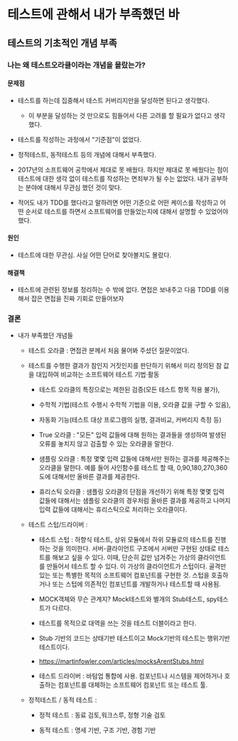 # 테스트에 관해서 내가 부족했던 바
## 테스트의 기초적인 개념 부족
### 나는 왜 테스트오라클이라는 개념을 몰랐는가?
#### 문제점
 - 테스트를 하는데 집중해서 테스트 커버리지만을 달성하면 된다고 생각했다. 
 	- 이 부분을 달성하는 것 만으로도 힘들어서 다른 고려를 할 필요가 없다고 생각 했다. 
 
 - 테스트를 작성하는 과정에서 "기준점"이 없었다. 

 - 정적테스트, 동적테스트 등의 개념에 대해서 부족했다. 
  
 - 2017년의 소프트웨어 공학에서 제대로 못 배웠다. 하지만 제대로 못 배웠다는 점이 테스트에 대한 생각 없이 테스트를 작성하는 면죄부가 될 수는 없었다. 내가 공부하는 분야에 대해서 무관심 했던 것이 맞다. 
 
 - 적어도 내가 TDD를 했다라고 말하려면 어떤 기준으로 어떤 케이스를 작성하고 어떤 순서로 테스트를 하면서 소프트웨어를 만들었는지에 대해서 설명할 수 있었어야 했다. 

#### 원인
 - 테스트에 대한 무관심. 사실 어떤 단어로 찾아볼지도 몰랐다. 

#### 해결책
 - 테스트에 관련된 정보를 정리하는 수 밖에 없다. 면접은 보내주고 다음 TDD를 이용해서 잡은 면접을 진짜 기회로 만들어보자


### 결론
 - 내가 부족했던 개념들
 	- 테스트 오라클 : 면접관 분께서 처음 물어봐 주셨던 질문이었다.
 	- 테스트를 수행한 결과가 참인지 거짓인지를 판단하기 위해서 미리 정의된 참 값을 대입하여 비교하는 소프트웨어 테스트 기법·활동
 		- 테스트 오라클의 특징으로는 제한된 검증(모든 테스트 항목 적용 불가), 
 		- 수학적 기법(테스트 수행시 수학적 기법을 이용, 오라클 값을 구할 수 있음), 
 		- 자동화 기능(테스트 대상 프로그램의 실행, 결과비교, 커버리지 측정 등)
 		
        - True 오라클 : "모든" 입력 값들에 대해 원하는 결과들을 생성하여 발생된 오류를 놓치지 않고 검출할 수 있는 오라클을 말한다. 
        - 샘플링 오라클 : 특정 몇몇 입력 값들에 대해서만 원하는 결과를 제공해주는 오라클을 말한다. 예를 들어 사인함수를 테스트 할 때, 0,90,180,270,360도에 대해서만 올바른 결과를 제공한다. 
        - 휴리스틱 오라클 : 샘플링 오라클의 단점을 개선하기 위해 특정 몇몇 입력 값들에 대해서는 샘플링 오라클의 경우처럼 올바른 결과를 제공하고 나머지 입력 값들에 대해서는 휴리스틱으로 처리하는 오라클이다. 
 	 
 	- 테스트 스텁/드라이버 : 

 		- 테스트 스텁 : 하향식 테스트, 상위 모듈에서 하위 모듈로의 테스트를 진행하는 것을 의미한다. 서버-클라이언트 구조에서 서버만 구현된 상태로 테스트를 해보고 싶을 수 있다. 이때, 단순히 값만 넘겨주는 가상의 클라이언트를 만들어서 테스트 할 수 있다. 이 가상의 클라이언트가 스텁이다. 골격만 있는 또는 특별한 목적의 소프트웨어 컴포넌트를 구현한 것. 스텁을 호출하거나 또는 스텁에 의존적인 컴포넌트를 개발하거나 테스트할 때 사용됨. 
 		
 		- MOCK객체와 무슨 관계지? Mock테스트와 별개의 Stub테스트, spy테스트가 다르다.
 		- 테스트를 목적으로 대역을 쓰는 것을 테스트 더블이라고 한다. 
 		- Stub 기반의 코드는 상태기반 테스트이고 Mock기반의 테스트는 행위기반 테스트이다. 
 		- <https://martinfowler.com/articles/mocksArentStubs.html> 

 		- 테스트 드라이버 : 바텀업 통합에 사용. 컴포넌트나 시스템을 제어하거나 호출하는 컴포넌트를 대체하는 소프트웨어 컴포넌트 또는 테스트 툴.

 	- 정적테스트 / 동적 테스트 :
 		- 정적 테스트 : 동료 검토,워크스루, 정형 기술 검토
 		
 		- 동적 테스트 : 명세 기반, 구조 기반, 경험 기반
